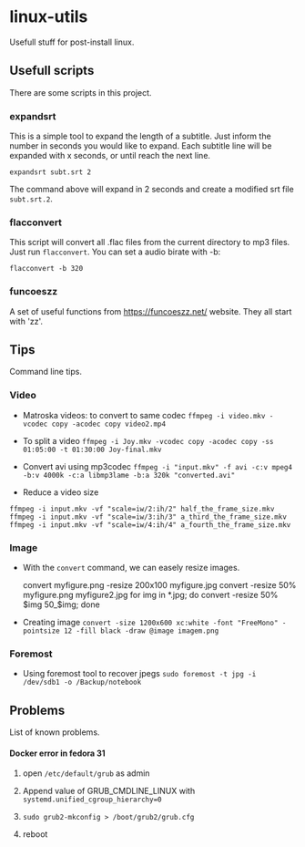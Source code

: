 # linux-utils
Usefull stuff for post-install linux.

## Usefull scripts

There are some scripts in this project.

### expandsrt

This is a simple tool to expand the length of a subtitle. Just inform the number in seconds you would like to expand. Each subtitle line will be expanded with x seconds, or until reach the next line.

    expandsrt subt.srt 2

The command above will expand in 2 seconds and create a modified srt file `subt.srt.2`.

### flacconvert

This script will convert all .flac files from the current directory to mp3 files. Just run `flacconvert`. You can set a audio birate with -b:

`flacconvert -b 320`

### funcoeszz

A set of useful functions from https://funcoeszz.net/ website. They all start with 'zz'.

## Tips

Command line tips.

### Video

* Matroska videos: to convert to same codec
`ffmpeg -i video.mkv -vcodec copy -acodec copy video2.mp4`

* To split a video
`ffmpeg -i Joy.mkv -vcodec copy -acodec copy -ss 01:05:00 -t 01:30:00 Joy-final.mkv`

* Convert avi using mp3codec
 `ffmpeg -i "input.mkv" -f avi -c:v mpeg4 -b:v 4000k -c:a libmp3lame -b:a 320k "converted.avi"`

* Reduce a video size
```
ffmpeg -i input.mkv -vf "scale=iw/2:ih/2" half_the_frame_size.mkv
ffmpeg -i input.mkv -vf "scale=iw/3:ih/3" a_third_the_frame_size.mkv
ffmpeg -i input.mkv -vf "scale=iw/4:ih/4" a_fourth_the_frame_size.mkv
```

### Image

* With the `convert` command, we can easely resize images.

    convert myfigure.png -resize 200x100 myfigure.jpg
    convert -resize 50% myfigure.png myfigure2.jpg
    for img in \*.jpg; do convert -resize 50% $img 50_$img; done

* Creating image
`convert -size 1200x600 xc:white -font "FreeMono" -pointsize 12 -fill black -draw @image imagem.png`

### Foremost

* Using foremost tool to recover jpegs
`sudo foremost -t jpg -i /dev/sdb1 -o /Backup/notebook`

## Problems

List of known problems.

#### Docker error in fedora 31

1. open `/etc/default/grub` as admin

2. Append value of GRUB_CMDLINE_LINUX with `systemd.unified_cgroup_hierarchy=0`

3. `sudo grub2-mkconfig > /boot/grub2/grub.cfg`

4. reboot
